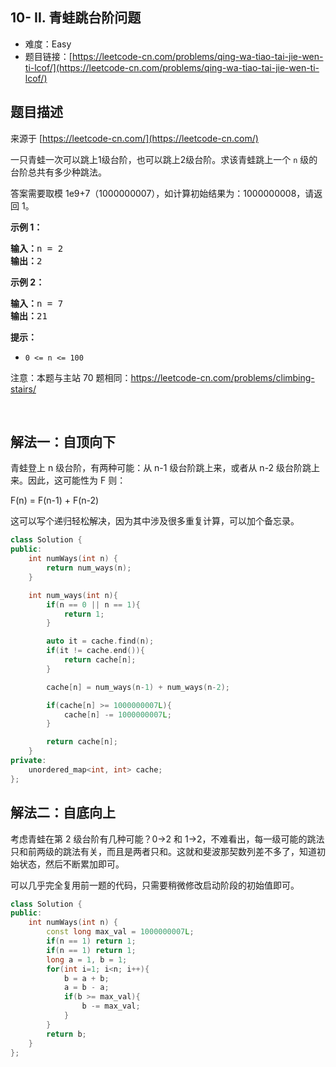 ## 10- II. 青蛙跳台阶问题

- 难度：Easy
- 题目链接：[https://leetcode-cn.com/problems/qing-wa-tiao-tai-jie-wen-ti-lcof/](https://leetcode-cn.com/problems/qing-wa-tiao-tai-jie-wen-ti-lcof/)


## 题目描述

来源于 [https://leetcode-cn.com/](https://leetcode-cn.com/)

<p>一只青蛙一次可以跳上1级台阶，也可以跳上2级台阶。求该青蛙跳上一个 <code>n</code>&nbsp;级的台阶总共有多少种跳法。</p>

<p>答案需要取模 1e9+7（1000000007），如计算初始结果为：1000000008，请返回 1。</p>

<p><strong>示例 1：</strong></p>

<pre><strong>输入：</strong>n = 2
<strong>输出：</strong>2
</pre>

<p><strong>示例 2：</strong></p>

<pre><strong>输入：</strong>n = 7
<strong>输出：</strong>21
</pre>

<p><strong>提示：</strong></p>

<ul>
	<li><code>0 &lt;= n &lt;= 100</code></li>
</ul>

<p>注意：本题与主站 70 题相同：<a href="https://leetcode-cn.com/problems/climbing-stairs/">https://leetcode-cn.com/problems/climbing-stairs/</a></p>

<p>&nbsp;</p>


## 解法一：自顶向下

青蛙登上 n 级台阶，有两种可能：从 n-1 级台阶跳上来，或者从 n-2 级台阶跳上来。因此，这可能性为 F 则：

F(n) = F(n-1) + F(n-2)

这可以写个递归轻松解决，因为其中涉及很多重复计算，可以加个备忘录。

```c++
class Solution {
public:
    int numWays(int n) {
        return num_ways(n);
    }

    int num_ways(int n){
        if(n == 0 || n == 1){
            return 1;
        }

        auto it = cache.find(n);
        if(it != cache.end()){
            return cache[n];
        }

        cache[n] = num_ways(n-1) + num_ways(n-2);

        if(cache[n] >= 1000000007L){
            cache[n] -= 1000000007L;
        }

        return cache[n];
    }
private:
    unordered_map<int, int> cache;
};
```

## 解法二：自底向上

考虑青蛙在第 2 级台阶有几种可能？0->2 和 1->2，不难看出，每一级可能的跳法只和前两级的跳法有关，而且是两者只和。这就和斐波那契数列差不多了，知道初始状态，然后不断累加即可。

可以几乎完全复用前一题的代码，只需要稍微修改启动阶段的初始值即可。

```cpp
class Solution {
public:
    int numWays(int n) {
        const long max_val = 1000000007L;
        if(n == 1) return 1;
        if(n == 1) return 1;
        long a = 1, b = 1;
        for(int i=1; i<n; i++){
            b = a + b;
            a = b - a;
            if(b >= max_val){
                b -= max_val;
            }
        }
        return b;
    }
};
```